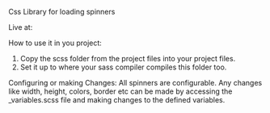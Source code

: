 Css Library for loading spinners


Live at:


How to use it in you project:
1. Copy the scss folder from the project files into your project files.
2. Set it up to where your sass compiler compiles this folder too.

Configuring or making Changes:
All spinners are configurable. Any changes like width, height, colors, border etc can be made by accessing the _variables.scss file and making changes to the defined variables.

